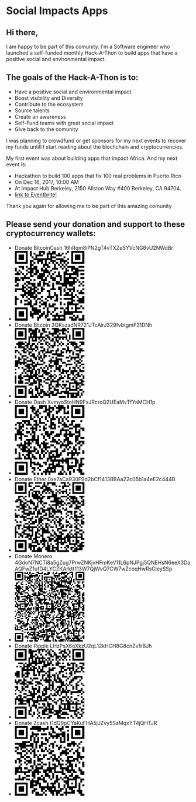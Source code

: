 # Social Impacts Apps
## Hi there, 
I am happy to be part of this comunity.  I'm a Software engineer who launched a self-funded monthly Hack-A-Thon to build  apps that have a positive social and environmental impact.

## The goals of the Hack-A-Thon is to:
* Have a positive social and environmental impact
* Boost visibility and Diversity 
* Contribute to the ecosystem
* Source talents
* Create an awareness
* Self-Fund teams with great social impact 
* Give back to the comunity

I was planning to crowdfund or get sponsors for my next events to recover my funds  untill I start reading about the blochchain and cryptocurrencies.

My  first event was about building apps that impact Africa. And my next event is:
* Hackathon to build 100 apps that fix 100 real problems in Puerto Rico
* On Dec 16, 2017, 10:00 AM
* At Impact Hub Berkeley, 2150 Allston Way #400 Berkeley, CA 94704.
* [link to Eventbrite!](https://www.eventbrite.com/e/hackathon-to-build-100-apps-that-fix-100-real-problems-in-puerto-rico-tickets-39178125829?aff=erelexpmlt)

Thank you again for allowing me to be part of this amazing comunity

## Please send your donation and support to these cryptocurrency wallets:
* Donate BitcoinCash 16hRqm8iPN2gT4vTXZeSYVcNG6vU2NWdBr
* ![Donate BitcoinCash 16hRqm8iPN2gT4vTXZeSYVcNG6vU2NWdBr](https://github.com/100hacks/donate/blob/master/bitcoin%20cash-donation.png)
* Donate Bitcoin 3QKszadNR721JTcAirJ329fvbtgmF21DNh
* ![Donate Bitcoin 3QKszadNR721JTcAirJ329fvbtgmF21DNh](https://github.com/100hacks/donate/blob/master/bitcoin-donation.png)
* Donate Dash XvmyoStoHN9FxJRcroQ2UEaMvTfYaMCH1p
* ![Donate Dash XvmyoStoHN9FxJRcroQ2UEaMvTfYaMCH1p](https://github.com/100hacks/donate/blob/master/dash-donation.png)
* Donate Ether 0xe7aCa930F9d2bCf1413BBAa22c05b1a4eE2c444B
* ![Donate Ether 0xe7aCa930F9d2bCf1413BBAa22c05b1a4eE2c444B](https://github.com/100hacks/donate/blob/master/ether-donation.png)
* Donate Monero 4GdoN7NCTi8a5gZug7PrwZNKjvHFmKeV11L6pNJPgj5QNEHsN6eeX3DaAQFwZ1ufD4LYCZKArktt113W7QjWvQ7CW7wZcoqHwRsGieySSp
* ![Donate Monero 4GdoN7NCTi8a5gZug7PrwZNKjvHFmKeV11L6pNJPgj5QNEHsN6eeX3DaAQFwZ1ufD4LYCZKArktt113W7QjWvQ7CW7wZcoqHwRsGieySSp](https://github.com/100hacks/donate/blob/master/monero-donation.png)
* Donate Ripple LHzPsX6oXkzU2qL12kHCH8G8cnZv1rBJh
* ![Donate Ripple LHzPsX6oXkzU2qL12kHCH8G8cnZv1rBJh](https://github.com/100hacks/donate/blob/master/ripple-donation.png)
* Donate Zcash t1dQ9pCYaKuFHA5jJZvy5SaMqxYT4jQHTJR
* ![Donate Zcash t1dQ9pCYaKuFHA5jJZvy5SaMqxYT4jQHTJR](https://github.com/100hacks/donate/blob/master/zcash-donation.png)

